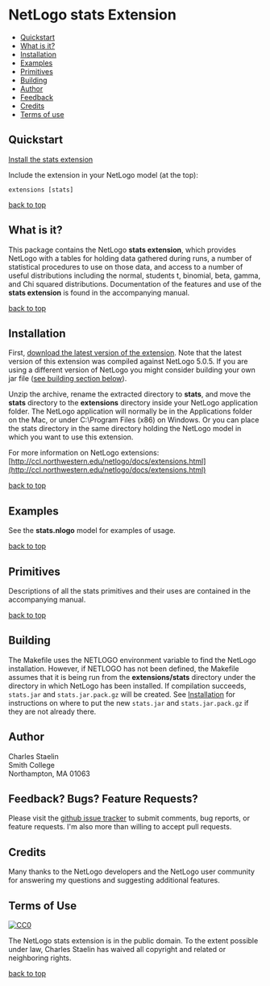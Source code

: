 # NetLogo stats Extension

* [Quickstart](#quickstart)
* [What is it?](#what-is-it)
* [Installation](#installation)
* [Examples](#examples)
* [Primitives](#primitives)
* [Building](#building)
* [Author](#author)
* [Feedback](#feedback-bugs-feature-requests)
* [Credits](#credits)
* [Terms of use](#terms-of-use)

## Quickstart

[Install the stats extension](#installation)

Include the extension in your NetLogo model (at the top):

    extensions [stats]

[back to top](#netlogo-stats-extension)

## What is it?

This package contains the NetLogo **stats extension**, which provides NetLogo with a tables for holding data gathered during runs, a number of statistical procedures to use on those data, and access to a number of useful distributions including the normal, students t, binomial, beta, gamma, and Chi squared distributions. Documentation of the features and use of the **stats extension** is found in the accompanying manual.

[back to top](#netlogo-stats-extension)

## Installation

First, [download the latest version of the extension](https://github.com/cstaelin/Stats-Extension/releases). Note that the latest version of this extension was compiled against NetLogo 5.0.5. If you are using a different version of NetLogo you might consider building your own jar file ([see building section below](#building)).

Unzip the archive, rename the extracted directory to **stats**, and move the **stats** directory to the **extensions** directory inside your NetLogo application folder. The NetLogo application will normally be in the Applications folder on the Mac, or under C:\Program Files (x86) on Windows.  Or you can place the stats directory in the same directory holding the NetLogo model in which you want to use this extension.

For more information on NetLogo extensions:
[http://ccl.northwestern.edu/netlogo/docs/extensions.html](http://ccl.northwestern.edu/netlogo/docs/extensions.html)

[back to top](#netlogo-stats-extension)

## Examples

See the **stats.nlogo** model for examples of usage.


[back to top](#netlogo-stats-extension)

## Primitives

Descriptions of all the stats primitives and their uses are contained in the accompanying manual.

[back to top](#netlogo-stats-extension)

## Building

The Makefile uses the NETLOGO environment variable to find the NetLogo installation. However, if NETLOGO has not been defined, the Makefile assumes that it is being run from the **extensions/stats** directory under the directory in which NetLogo has been installed. If compilation succeeds, `stats.jar` and `stats.jar.pack.gz` will be created.  See [Installation](#installation) for instructions on where to put the new `stats.jar` and `stats.jar.pack.gz` if they are not already there.

## Author

Charles Staelin<br>
Smith College<br>
Northampton, MA 01063

## Feedback? Bugs? Feature Requests?

Please visit the [github issue tracker](https://github.com/cstaelin/Stats-Extension/issues?state=open) to submit comments, bug reports, or feature requests.  I'm also more than willing to accept pull requests.

## Credits

Many thanks to the NetLogo developers and the NetLogo user community for answering my questions and suggesting  additional features.

## Terms of Use

[![CC0](http://i.creativecommons.org/p/zero/1.0/88x31.png)](http://creativecommons.org/publicdomain/zero/1.0/)

The NetLogo stats extension is in the public domain.  To the extent possible under law, Charles Staelin has waived all copyright and related or neighboring rights.

[back to top](#netlogo-stats-extension)
